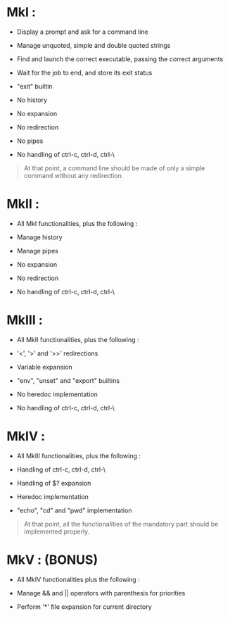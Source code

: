 # MkI :

* Display a prompt and ask for a command line
* Manage unquoted, simple and double quoted strings
* Find and launch the correct executable, passing the correct arguments
* Wait for the job to end, and store its exit status

* "exit" builtin

* No history
* No expansion
* No redirection
* No pipes
* No handling of ctrl-c, ctrl-d, ctrl-\

> At that point, a command line should be made of only a simple command without any redirection.

# MkII :

* All MkI functionalities, plus the following :

* Manage history
* Manage pipes

* No expansion
* No redirection
* No handling of ctrl-c, ctrl-d, ctrl-\

# MkIII :

* All MkII functionalities, plus the following :

* '<', '>' and '>>' redirections
* Variable expansion

* "env", "unset" and "export" builtins

* No heredoc implementation
* No handling of ctrl-c, ctrl-d, ctrl-\

# MkIV :

* All MkIII functionalities, plus the following :

* Handling of ctrl-c, ctrl-d, ctrl-\
* Handling of $? expansion
* Heredoc implementation
* "echo", "cd" and "pwd" implementation

> At that point, all the functionalities of the mandatory part should be implemented properly.

# MkV :	(BONUS)

* All MkIV functionalities plus the following :

* Manage && and || operators with parenthesis for priorities
* Perform '\*' file expansion for current directory
